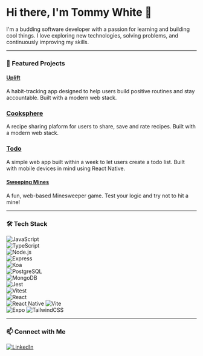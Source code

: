 # Hi there, I'm Tommy White 👋  

I'm a budding software developer with a passion for learning and building cool things. I love exploring new technologies, solving problems, and continuously improving my skills.  

---

### 🚀 Featured Projects  

#### [Uplift](https://github.com/uplift-app/uplift)  
A habit-tracking app designed to help users build positive routines and stay accountable. Built with a modern web stack.  

### [Cooksphere](https://github.com/Billhaigh13/Cooksphere)
A recipe sharing plaform for users to share, save and rate recipes. Built with a modern web stack. 

### [Todo](https://github.com/TWhite147/todo)
A simple web app built within a week to let users create a todo list. Built with mobile devices in mind using React Native.

#### [Sweeping Mines](https://github.com/TWhite147/sweeping-mines)  
A fun, web-based Minesweeper game. Test your logic and try not to hit a mine!  

---

### 🛠️ Tech Stack  

![JavaScript](https://img.shields.io/badge/JavaScript-F7DF1E?style=for-the-badge&logo=javascript&logoColor=black)  
![TypeScript](https://img.shields.io/badge/TypeScript-3178C6?style=for-the-badge&logo=typescript&logoColor=white)  
![Node.js](https://img.shields.io/badge/Node.js-339933?style=for-the-badge&logo=nodedotjs&logoColor=white)  
![Express](https://img.shields.io/badge/Express-000000?style=for-the-badge&logo=express&logoColor=white)  
![Koa](https://img.shields.io/badge/Koa-33333D?style=for-the-badge&logo=koa&logoColor=white)  
![PostgreSQL](https://img.shields.io/badge/Postgres-316192?style=for-the-badge&logo=postgresql&logoColor=white)  
![MongoDB](https://img.shields.io/badge/MongoDB-47A248?style=for-the-badge&logo=mongodb&logoColor=white)  
![Jest](https://img.shields.io/badge/Jest-C21325?style=for-the-badge&logo=jest&logoColor=white)  
![Vitest](https://img.shields.io/badge/Vitest-6E9F18?style=for-the-badge&logo=vitest&logoColor=white)  
![React](https://img.shields.io/badge/React-61DAFB?style=for-the-badge&logo=react&logoColor=black)  
![React Native](https://img.shields.io/badge/React%20Native-61DAFB?style=for-the-badge&logo=react&logoColor=black)
![Vite](https://img.shields.io/badge/Vite-646CFF?style=for-the-badge&logo=vite&logoColor=white)  
![Expo](https://img.shields.io/badge/Expo-000020?style=for-the-badge&logo=expo&logoColor=white)
![TailwindCSS](https://img.shields.io/badge/TailwindCSS-38B2AC?style=for-the-badge&logo=tailwind-css&logoColor=white)  

---

### 📫 Connect with Me  

[![LinkedIn](https://img.shields.io/badge/LinkedIn-0A66C2?style=for-the-badge&logo=linkedin&logoColor=white)](https://www.linkedin.com/in/tommy-white-software/)  


